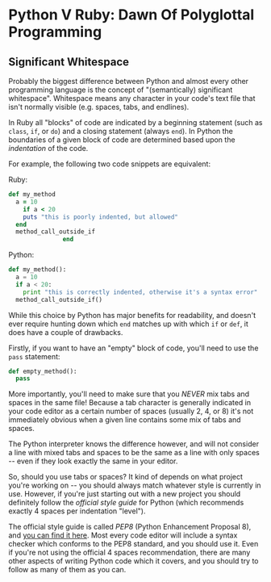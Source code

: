 # Python V Ruby: Dawn Of Polyglottal Programming

## Significant Whitespace
Probably the biggest difference between Python and almost every other programming language is the concept of "(semantically) significant whitespace". Whitespace means any character in your code's text file that isn't normally visible (e.g. spaces, tabs, and endlines).

In Ruby all "blocks" of code are indicated by a beginning statement (such as `class`, `if`, or `do`) and a closing statement (always `end`). In Python the boundaries of a given block of code are determined based upon the *indentation* of the code.

For example, the following two code snippets are equivalent:

Ruby:
```ruby
def my_method
  a = 10
    if a < 20
    puts "this is poorly indented, but allowed"
  end
  method_call_outside_if
               end
```

Python:
```python
def my_method():
  a = 10
  if a < 20:
    print "this is correctly indented, otherwise it's a syntax error"
  method_call_outside_if()
```

While this choice by Python has major benefits for readability, and doesn't ever require hunting down which `end` matches up with which `if` or `def`, it does have a couple of drawbacks.

Firstly, if you want to have an "empty" block of code, you'll need to use the `pass` statement:
```python
def empty_method():
  pass
```

More importantly, you'll need to make sure that you *NEVER* mix tabs and spaces in the same file! Because a tab character is generally indicated in your code editor as a certain number of spaces (usually 2, 4, or 8) it's not immediately obvious when a given line contains some mix of tabs and spaces.

The Python interpreter knows the difference however, and will not consider a line with mixed tabs and spaces to be the same as a line with only spaces -- even if they look exactly the same in your editor.

So, should you use tabs or spaces? It kind of depends on what project you're working on -- you should always match whatever style is currently in use. However, if you're just starting out with a new project you should definitely follow the *official style guide* for Python (which recommends exactly 4 spaces per indentation "level").

The official style guide is called *PEP8* (Python Enhancement Proposal 8), and [you can find it here](https://www.python.org/dev/peps/pep-0008/). Most every code editor will include a syntax checker which conforms to the PEP8 standard, and you should use it. Even if you're not using the official 4 spaces recommendation, there are many other aspects of writing Python code which it covers, and you should try to follow as many of them as you can.
